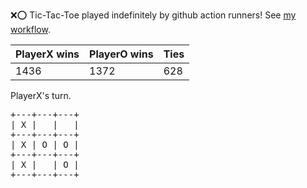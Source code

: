 :x::o: Tic-Tac-Toe played indefinitely by github action runners! See [my workflow](.github/workflows/play.yaml).

|PlayerX wins|PlayerO wins|Ties|
|-|-|-|
|1436|1372|628|

PlayerX's turn.

<pre>
+---+---+---+
| X |   |   |
+---+---+---+
| X | O | O |
+---+---+---+
| X |   | O |
+---+---+---+
</pre>